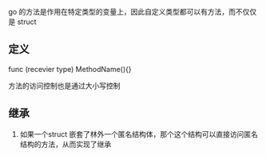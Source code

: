 go 的方法是作用在特定类型的变量上，因此自定义类型都可以有方法，而不仅仅是 struct
## 定义
func (recevier type) MethodName(){}


方法的访问控制也是通过大小写控制

## 继承
1. 如果一个struct 嵌套了林外一个匿名结构体，那个这个结构可以直接访问匿名结构的方法，从而实现了继承
